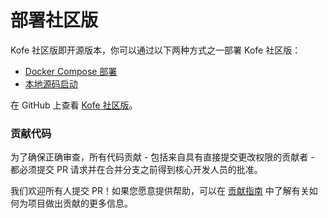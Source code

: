 # 部署社区版

Kofe 社区版即开源版本，你可以通过以下两种方式之一部署 Kofe 社区版：

* [Docker Compose 部署](https://docs.dify.ai/v/zh-hans/getting-started/install-self-hosted/docker-compose)
* [本地源码启动](https://docs.dify.ai/v/zh-hans/getting-started/install-self-hosted/local-source-code)

在 GitHub 上查看 [Kofe 社区版](https://github.com/langgenius/dify)。

### 贡献代码

为了确保正确审查，所有代码贡献 - 包括来自具有直接提交更改权限的贡献者 - 都必须提交 PR 请求并在合并分支之前得到核心开发人员的批准。

我们欢迎所有人提交 PR！如果您愿意提供帮助，可以在 [贡献指南](https://github.com/langgenius/dify/blob/main/CONTRIBUTING_CN.md) 中了解有关如何为项目做出贡献的更多信息。

